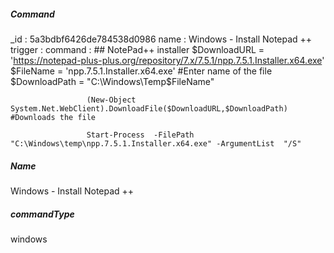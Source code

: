 ##### Command

_id                : 5a3bdbf6426de784538d0986
name               : Windows - Install Notepad ++
trigger            : 
command            : ## NotePad++ installer
                     $DownloadURL = 'https://notepad-plus-plus.org/repository/7.x/7.5.1/npp.7.5.1.Installer.x64.exe'
                     $FileName = 'npp.7.5.1.Installer.x64.exe' #Enter name of the file
                     $DownloadPath = "C:\Windows\Temp\$FileName"
                     
                     (New-Object System.Net.WebClient).DownloadFile($DownloadURL,$DownloadPath) #Downloads the file
                     
                     Start-Process  -FilePath "C:\Windows\temp\npp.7.5.1.Installer.x64.exe" -ArgumentList  "/S"



##### Name
Windows - Install Notepad ++

##### commandType
windows
